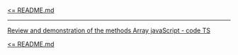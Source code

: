 [<= README.md](/README.md)

---
[Review and demonstration of the methods Array javaScript - code TS](https://github.com/born-kes/array_method)

[<= README.md](/README.md)
